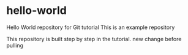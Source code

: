 # hello-world
Hello World repository for Git tutorial
This is an example repository 

This repository is built step by step in the tutorial.
new change before pulling
